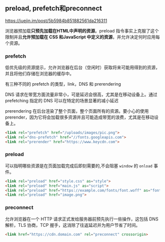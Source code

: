 #

## preload,  prefetch和preconnect

<https://juejin.im/post/5b5984b851882561da216311>

浏览器预加载**只预先加载在HTML中声明的资源**。preload 指令事实上克服了这个限制并且**允许预加载在 CSS 和JavaScript 中定义的资源**，并允许决定何时应用每个资源。

### prefetch

低优先级的资源提示，允许浏览器在后台（空闲时）获取将来可能用得到的资源，并且将他们存储在浏览器的缓存中。

有三种不同的 prefetch 的类型，link，DNS 和 prerendering

DNS 请求在带宽方面流量非常小，可是延迟会很高，尤其是在移动设备上。通过 prefetching 指定的 DNS 可以在特定的场景显著的减小延迟

prerendering 在后台渲染了整个页面，整个页面所有的资源。要小心的使用 prerender，因为它将会加载很多资源并且可能造成带宽的浪费，尤其是在移动设备上。

```html
<link rel="prefetch" href="/uploads/images/pic.png">
<link rel="dns-prefetch" href="//fonts.googleapis.com">
<link rel="prerender" href="https://www.keycdn.com">
```

### preload

可以指明哪些资源是在页面加载完成后即刻需要的,不会阻塞 `window` 的 `onload` 事件。

```html
<link rel="preload" href="style.css" as="style">
<link rel="preload" href="main.js" as="script">
<link rel="preload" href="https://example.com/fonts/font.woff" as="font" crossorigin>
<link rel="preload" href="image.png">
```

### preconnect

允许浏览器在一个 HTTP 请求正式发给服务器前预先执行一些操作，这包括 DNS 解析，TLS 协商，TCP 握手，这消除了往返延迟并为用户节省了时间。

```html
<link href="https://cdn.domain.com" rel="preconnect" crossorigin>
```
